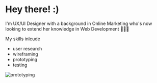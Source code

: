 # Hey there! :)

I'm UX/UI Designer with a background in Online Marketing who's now looking to extend her knowledge in Web Development 👩🏻‍💻

My skills inlcude
- user research
- wireframing
- prototyping
- testing

![prototyping](https://www.pexels.com/de-de/foto/weisses-druckerpapier-196645/)
